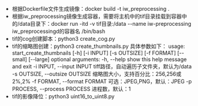 - 根据Dockerfile文件生成镜像：docker build -t iw_preprocessing .
- 根据iw_preprocessing镜像生成容器，需要将主机中的tif目录挂载到容器中的/data目录下：docker run -itd -v tif目录:/data --name iw-preprocessing iw_preprocessingd的容器名 /bin/bash
- tif的cog创建脚本：python3 create_cog.py
- tif的缩略图创建：python3 create_thumbnails.py
  具体参数如下：
  usage: start_create_thumbnails [-h] [-i INPUT] [-s OUTSIZE] [-f FORMAT] [--small] [--large]
  optional arguments:
        -h, --help          show this help message and exit
        -i INPUT, --input INPUT
                tiff路径，自动遍历子文件夹，默认为/data
        -s OUTSIZE, --outsize OUTSIZE
                缩略图大小，支持百分比：256,256或2%,2%
        -f FORMAT, --format FORMAT
                可选：JPEG,PNG，默认：JPEG
        -p PROCESS, --process PROCESS
                进程数，默认：1
- tif的影像降位：python3 uint16_to_uint8.py
